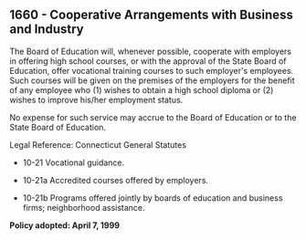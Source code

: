 ## 1660 - Cooperative Arrangements with Business and Industry

The Board of Education will, whenever possible, cooperate with employers in offering high school courses, or with the approval of the State Board of Education, offer vocational training courses to such employer's employees. Such courses will be given on the premises of the employers for the benefit of any employee who (1) wishes to obtain a high school diploma or (2) wishes to improve his/her employment status.

No expense for such service may accrue to the Board of Education or to the State Board of Education.

Legal Reference:   Connecticut General Statutes

* 10-21 Vocational guidance.

* 10-21a Accredited courses offered by employers.

* 10-21b Programs offered jointly by boards of education and business firms; neighborhood assistance.

**Policy adopted:  April 7, 1999**